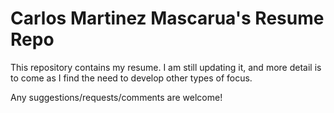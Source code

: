 # Carlos Martinez Mascarua's Resume Repo
This repository contains my resume. I am still updating it, and more detail is to come as I find the need to develop other types of focus.

Any suggestions/requests/comments are welcome!